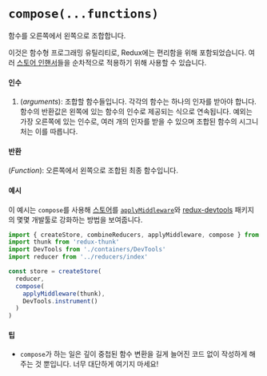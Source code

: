# `compose(...functions)`

함수를 오른쪽에서 왼쪽으로 조합합니다.

이것은 함수형 프로그래밍 유틸리티로, Redux에는 편리함을 위해 포함되었습니다.
여러 [스토어 인핸서](../Glossary.md#스토어-인핸서)들을 순차적으로 적용하기 위해 사용할 수 있습니다.

#### 인수

1. (*arguments*): 조합할 함수들입니다. 각각의 함수는 하나의 인자를 받아야 합니다. 함수의 반환값은 왼쪽에 있는 함수의 인수로 제공되는 식으로 연속됩니다. 예외는 가장 오른쪽에 있는 인수로, 여러 개의 인자를 받을 수 있으며 조합된 함수의 시그니처는 이를 따릅니다.

#### 반환

(*Function*): 오른쪽에서 왼쪽으로 조합된 최종 함수입니다.

#### 예시

이 예시는 `compose`를 사용해 [스토어](Store.md)를 [`applyMiddleware`](applyMiddleware.md)와 [redux-devtools](https://github.com/gaearon/redux-devtools) 패키지의 몇몇 개발툴로 강화하는 방법을 보여줍니다.

```js
import { createStore, combineReducers, applyMiddleware, compose } from 'redux'
import thunk from 'redux-thunk'
import DevTools from './containers/DevTools'
import reducer from '../reducers/index'

const store = createStore(
  reducer,
  compose(
    applyMiddleware(thunk),
    DevTools.instrument()
  )
)
```

#### 팁

* `compose`가 하는 일은 깊이 중첩된 함수 변환을 길게 늘어진 코드 없이 작성하게 해주는 것 뿐입니다. 너무 대단하게 여기지 마세요!
